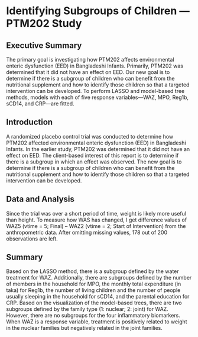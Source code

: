 # Identifying Subgroups of Children — PTM202 Study

## Executive Summary
The primary goal is investigating how PTM202 affects environmental enteric dysfunction (EED) in Bangladeshi Infants. Primarily, PTM202 was determined that it did not have an effect on EED. Our new goal is to determine if there is a subgroup of children who can benefit from the nutritional supplement and how to identify those children so that a targeted intervention can be developed. To perform LASSO and model-based tree methods, models with each of five response variables—WAZ, MPO, Reg1b, sCD14, and CRP—are fitted.

## Introduction
A randomized placebo control trial was conducted to determine how PTM202 affected environmental enteric dysfunction (EED) in Bangladeshi Infants. In the earlier study, PTM202 was determined that it did not have an effect on EED. The client-based interest of this report is to determine if there is a subgroup in which an effect was observed. The new goal is to determine if there is a subgroup of children who can benefit from the nutritional supplement and how to identify those children so that a targeted intervention can be developed.

## Data and Analysis
Since the trial was over a short period of time, weight is likely more useful than height. To measure how WAS has changed, I get difference values of WAZ5 (vtime = 5; Final) – WAZ2 (vtime = 2; Start of Intervention) from the anthropometric data. After omitting missing values, 178 out of 200 observations are left.

## Summary
Based on the LASSO method, there is a subgroup defined by the water treatment for WAZ. Additionally, there are subgroups defined by the number of members in the household for MPO, the monthly total expenditure (in taka) for Reg1b, the number of living children and the number of people usually sleeping in the household for sCD14, and the parental education for CRP. Based on the visualization of the model-based trees, there are two subgroups defined by the family type (1: nuclear; 2: joint) for WAZ. However, there are no subgroups for the four inflammatory biomarkers. When WAZ is a response variable, treatment is positively related to weight in the nuclear families but negatively related in the joint families.
